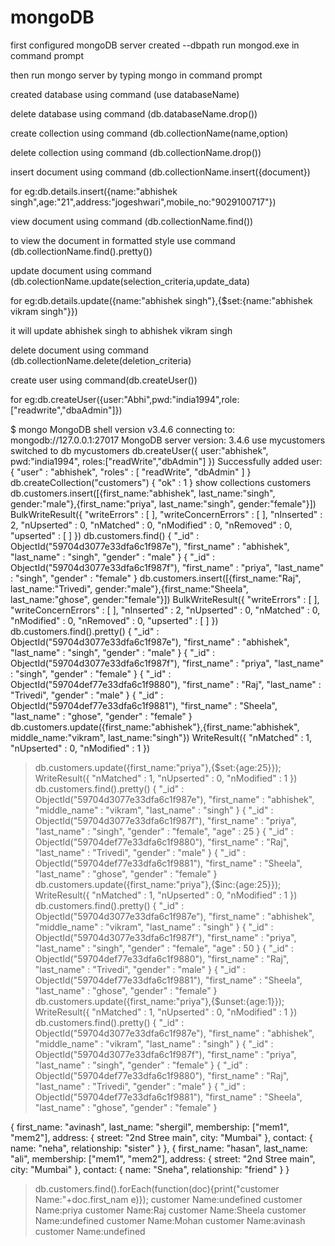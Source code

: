 # mongoDB
first configured mongoDB server
created --dbpath 
run mongod.exe in command prompt


then run mongo server by typing mongo in command prompt

created database using command (use databaseName)


delete database using command (db.databaseName.drop())

create collection using command (db.collectionName(name,option)

delete collection using command (db.collectionName.drop())

insert document using command (db.collectionName.insert({document})

for eg:db.details.insert({name:"abhishek singh",age:"21",address:"jogeshwari",mobile_no:"9029100717"})

view document using command (db.collectionName.find())

to view the document in formatted style use command (db.collectionName.find().pretty())

update document using command (db.colectionName.update(selection_criteria,update_data)

for eg:db.details.update({name:"abhishek singh"},{$set:{name:"abhishek vikram singh"}})

it will update abhishek singh to abhishek vikram singh

delete document using command (db.collectionName.delete(deletion_criteria)


create user using command(db.createUser())

for eg:db.createUser({user:"Abhi",pwd:"india1994",role:["readwrite","dbaAdmin"]})


$ mongo
MongoDB shell version v3.4.6
connecting to: mongodb://127.0.0.1:27017
MongoDB server version: 3.4.6
use mycustomers
switched to db mycustomers
db.createUser({
user:"abhishek",
pwd:"india1994",
roles:["readWrite","dbAdmin"]
})
Successfully added user: { "user" : "abhishek", "roles" : [ "readWrite", "dbAdmin" ] }
db.createCollection("customers")
{ "ok" : 1 }
show collections
customers
db.customers.insert([{first_name:"abhishek", last_name:"singh", gender:"male"},{first_name:"priya", last_name:"singh", gender:"female"}])
BulkWriteResult({
        "writeErrors" : [ ],
        "writeConcernErrors" : [ ],
        "nInserted" : 2,
        "nUpserted" : 0,
        "nMatched" : 0,
        "nModified" : 0,
        "nRemoved" : 0,
        "upserted" : [ ]
})
db.customers.find()
{ "_id" : ObjectId("59704d3077e33dfa6c1f987e"), "first_name" : "abhishek", "last_name" : "singh", "gender" : "male" }
{ "_id" : ObjectId("59704d3077e33dfa6c1f987f"), "first_name" : "priya", "last_name" : "singh", "gender" : "female" }
db.customers.insert([{first_name:"Raj", last_name:"Trivedi", gender:"male"},{first_name:"Sheela", last_name:"ghose", gender:"female"}])
BulkWriteResult({
        "writeErrors" : [ ],
        "writeConcernErrors" : [ ],
        "nInserted" : 2,
        "nUpserted" : 0,
        "nMatched" : 0,
        "nModified" : 0,
        "nRemoved" : 0,
        "upserted" : [ ]
})
db.customers.find().pretty()
{
        "_id" : ObjectId("59704d3077e33dfa6c1f987e"),
        "first_name" : "abhishek",
        "last_name" : "singh",
        "gender" : "male"
}
{
        "_id" : ObjectId("59704d3077e33dfa6c1f987f"),
        "first_name" : "priya",
        "last_name" : "singh",
        "gender" : "female"
}
{
        "_id" : ObjectId("59704def77e33dfa6c1f9880"),
        "first_name" : "Raj",
        "last_name" : "Trivedi",
        "gender" : "male"
}
{
        "_id" : ObjectId("59704def77e33dfa6c1f9881"),
        "first_name" : "Sheela",
        "last_name" : "ghose",
        "gender" : "female"
}
db.customers.update({first_name:"abhishek"},{first_name:"abhishek", middle_name:"vikram", last_name:"singh"})
WriteResult({ "nMatched" : 1, "nUpserted" : 0, "nModified" : 1 })

> db.customers.update({first_name:"priya"},{$set:{age:25}});
WriteResult({ "nMatched" : 1, "nUpserted" : 0, "nModified" : 1 })
> db.customers.find().pretty()
{
        "_id" : ObjectId("59704d3077e33dfa6c1f987e"),
        "first_name" : "abhishek",
        "middle_name" : "vikram",
        "last_name" : "singh"
}
{
        "_id" : ObjectId("59704d3077e33dfa6c1f987f"),
        "first_name" : "priya",
        "last_name" : "singh",
        "gender" : "female",
        "age" : 25
}
{
        "_id" : ObjectId("59704def77e33dfa6c1f9880"),
        "first_name" : "Raj",
        "last_name" : "Trivedi",
        "gender" : "male"
}
{
        "_id" : ObjectId("59704def77e33dfa6c1f9881"),
        "first_name" : "Sheela",
        "last_name" : "ghose",
        "gender" : "female"
}
> db.customers.update({first_name:"priya"},{$inc:{age:25}});
WriteResult({ "nMatched" : 1, "nUpserted" : 0, "nModified" : 1 })
> db.customers.find().pretty()
{
        "_id" : ObjectId("59704d3077e33dfa6c1f987e"),
        "first_name" : "abhishek",
        "middle_name" : "vikram",
        "last_name" : "singh"
}
{
        "_id" : ObjectId("59704d3077e33dfa6c1f987f"),
        "first_name" : "priya",
        "last_name" : "singh",
        "gender" : "female",
        "age" : 50
}
{
        "_id" : ObjectId("59704def77e33dfa6c1f9880"),
        "first_name" : "Raj",
        "last_name" : "Trivedi",
        "gender" : "male"
}
{
        "_id" : ObjectId("59704def77e33dfa6c1f9881"),
        "first_name" : "Sheela",
        "last_name" : "ghose",
        "gender" : "female"
}
> db.customers.update({first_name:"priya"},{$unset:{age:1}});
WriteResult({ "nMatched" : 1, "nUpserted" : 0, "nModified" : 1 })
> db.customers.find().pretty()
{
        "_id" : ObjectId("59704d3077e33dfa6c1f987e"),
        "first_name" : "abhishek",
        "middle_name" : "vikram",
        "last_name" : "singh"
}
{
        "_id" : ObjectId("59704d3077e33dfa6c1f987f"),
        "first_name" : "priya",
        "last_name" : "singh",
        "gender" : "female"
}
{
        "_id" : ObjectId("59704def77e33dfa6c1f9880"),
        "first_name" : "Raj",
        "last_name" : "Trivedi",
        "gender" : "male"
}
{
        "_id" : ObjectId("59704def77e33dfa6c1f9881"),
        "first_name" : "Sheela",
        "last_name" : "ghose",
        "gender" : "female"
}



{
  first_name: "avinash",
  last_name: "shergil",
  membership: ["mem1", "mem2"],
  address: {
    street: "2nd Stree main",
    city: "Mumbai"
  },
  contact: {
    name: "neha", relationship: "sister"
  }
},
{
  first_name: "hasan",
  last_name: "ali",
  membership: ["mem1", "mem2"],
  address: {
    street: "2nd Stree main",
    city: "Mumbai"
  },
  contact: {
    name: "Sneha", relationship: "friend"
  }
}



> db.customers.find().forEach(function(doc){print("customer Name:"+doc.first_nam
e)});
customer Name:undefined
customer Name:priya
customer Name:Raj
customer Name:Sheela
customer Name:undefined
customer Name:Mohan
customer Name:avinash
customer Name:undefined





